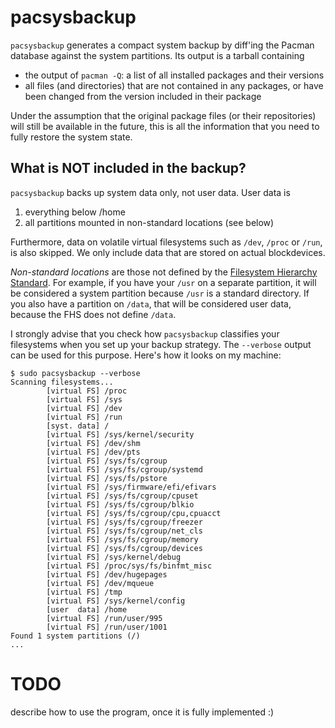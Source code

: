 pacsysbackup
============

`pacsysbackup` generates a compact system backup by diff'ing the Pacman
database against the system partitions. Its output is a tarball containing

* the output of `pacman -Q`: a list of all installed packages and their versions
* all files (and directories) that are not contained in any packages, or have
  been changed from the version included in their package

Under the assumption that the original package files (or their repositories)
will still be available in the future, this is all the information that you
need to fully restore the system state.

What is NOT included in the backup?
-----------------------------------

`pacsysbackup` backs up system data only, not user data. User data is

1. everything below /home
2. all partitions mounted in non-standard locations (see below)

Furthermore, data on volatile virtual filesystems such as `/dev`, `/proc` or
`/run`, is also skipped. We only include data that are stored on actual
blockdevices.

*Non-standard locations* are those not defined by the [Filesystem Hierarchy
Standard](https://en.wikipedia.org/wiki/Filesystem_Hierarchy_Standard). For
example, if you have your `/usr` on a separate partition, it will be considered
a system partition because `/usr` is a standard directory. If you also have a
partition on `/data`, that will be considered user data, because the FHS does
not define `/data`.

I strongly advise that you check how `pacsysbackup` classifies your filesystems
when you set up your backup strategy. The `--verbose` output can be used for
this purpose. Here's how it looks on my machine:

```
$ sudo pacsysbackup --verbose
Scanning filesystems...
        [virtual FS] /proc
        [virtual FS] /sys
        [virtual FS] /dev
        [virtual FS] /run
        [syst. data] /
        [virtual FS] /sys/kernel/security
        [virtual FS] /dev/shm
        [virtual FS] /dev/pts
        [virtual FS] /sys/fs/cgroup
        [virtual FS] /sys/fs/cgroup/systemd
        [virtual FS] /sys/fs/pstore
        [virtual FS] /sys/firmware/efi/efivars
        [virtual FS] /sys/fs/cgroup/cpuset
        [virtual FS] /sys/fs/cgroup/blkio
        [virtual FS] /sys/fs/cgroup/cpu,cpuacct
        [virtual FS] /sys/fs/cgroup/freezer
        [virtual FS] /sys/fs/cgroup/net_cls
        [virtual FS] /sys/fs/cgroup/memory
        [virtual FS] /sys/fs/cgroup/devices
        [virtual FS] /sys/kernel/debug
        [virtual FS] /proc/sys/fs/binfmt_misc
        [virtual FS] /dev/hugepages
        [virtual FS] /dev/mqueue
        [virtual FS] /tmp
        [virtual FS] /sys/kernel/config
        [user  data] /home
        [virtual FS] /run/user/995
        [virtual FS] /run/user/1001
Found 1 system partitions (/)
...
```

TODO
====

describe how to use the program, once it is fully implemented :)
